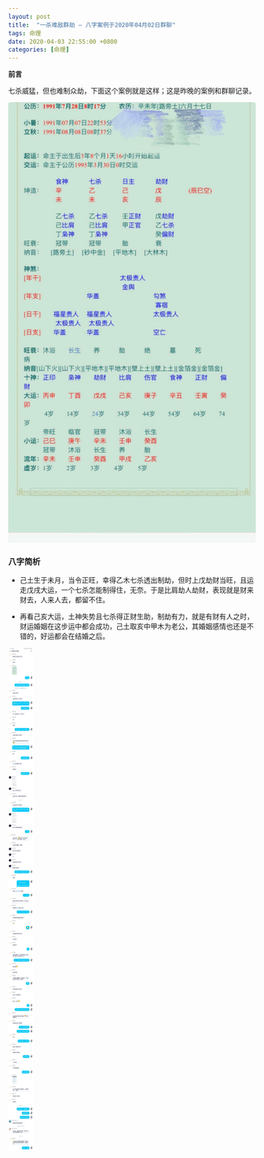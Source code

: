 ```yaml
---
layout: post
title:  "一杀难敌群劫 — 八字案例于2020年04月02日群聊"
tags: 命理
date: 2020-04-03 22:55:00 +0800
categories: [命理] 
---
```


**前言**

七杀威猛，但也难制众劫，下面这个案例就是这样；这是昨晚的案例和群聊记录。

![01](/img/2020-04-03-bazi-xinwei/bz1991.jpg)

### 八字简析

- 己土生于未月，当令正旺，幸得乙木七杀透出制劫，但时上戊劫财当旺，且运走戊戌大运，一个七杀怎能制得住，无奈。于是比肩劫人劫财，表现就是财来财去，人来人去，都留不住。

- 再看己亥大运，土神失势且七杀得正财生助，制劫有力，就是有财有人之时，财运婚姻在这步运中都会成功，己土取亥中甲木为老公，其婚姻感情也还是不错的，好运都会在结婚之后。

![00](/img/2020-04-03-bazi-xinwei/bz.jpg)
